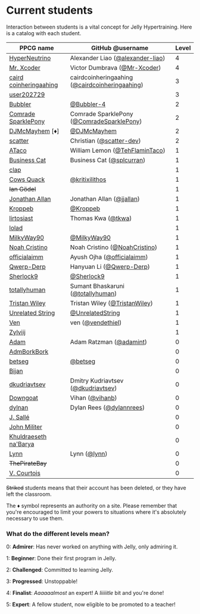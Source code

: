 # Current students

Interaction between students is a vital concept for Jelly Hypertraining. Here is a catalog with each student.

|PPCG name|GitHub @username|Level|
|---------|----------------|-----|
|[HyperNeutrino](https://codegolf.stackexchange.com/users/68942/hyperneutrino)|Alexander Liao ([@alexander-liao](https://github.com/alexander-liao))|4|
|[Mr. Xcoder](https://codegolf.stackexchange.com/users/59487/mr-xcoder)|Victor Dumbrava ([@Mr-Xcoder](https://github.com/Mr-Xcoder))|4|
|[caird coinheringaahing](https://codegolf.stackexchange.com/users/66833/caird-coinheringaahing)|cairdcoinheringaahing ([@cairdcoinheringaahing](https://github.com/cairdcoinheringaahing))|3|
|[user202729](https://codegolf.stackexchange.com/users/69850/user202729)||3|
|[Bubbler](https://codegolf.stackexchange.com/users/78410/bubbler)|[@Bubbler-4](https://github.com/Bubbler-4)|2|
|[Comrade SparklePony](https://codegolf.stackexchange.com/users/64159/binary-barriolage)|Comrade SparklePony ([@ComradeSparklePony](https://github.com/ComradeSparklePony))|2|
|[DJMcMayhem](https://codegolf.stackexchange.com/users/31716/djmcmayhem) [♦]|[@DJMcMayhem](https://github.com/DJMcMayhem/)|2|
|[scatter](https://codegolf.stackexchange.com/users/70388/christian)|Christian ([@scatter-dev](https://github.com/scatter-dev))|2|
|[ATaco](https://codegolf.stackexchange.com/users/58375/ataco)|William Lemon ([@TehFlaminTaco](https://github.com/TehFlaminTaco))|1|
|[Business Cat](https://codegolf.stackexchange.com/users/53880/business-cat)|Business Cat ([@splcurran](https://github.com/splcurran))|1|
|[clap](https://codegolf.stackexchange.com/users/41447/clap)||1|
|[Cows Quack](https://codegolf.stackexchange.com/users/41805/cows-quack)|[@kritixilithos](https://github.com/kritixilithos)|1|
|~~Ian Gödel~~||1|
|[Jonathan Allan](https://codegolf.stackexchange.com/users/53748/jonathan-allan)|Jonathan Allan ([@jjallan](https://github.com/jjallan))|1|
|[Kroppeb](https://codegolf.stackexchange.com/users/81957/kroppeb)|[@Kroppeb](https://github.com/Kroppeb)|1|
|[lirtosiast](https://codegolf.stackexchange.com/users/39328/lirtosiast)|Thomas Kwa ([@tkwa](https://github.com/tkwa))|1|
|[lolad](https://codegolf.stackexchange.com/users/75059/lolad)||1|
|[MilkyWay90](https://codegolf.stackexchange.com/users/83048/milkyway90)|[@MilkyWay90](https://github.com/MilkyWay90)|1|
|[Noah Cristino](https://codegolf.stackexchange.com/users/61877/noah-cristino)|Noah Cristino ([@NoahCristino](https://github.com/NoahCristino))|1|
|[officialaimm](https://codegolf.stackexchange.com/users/59523/officialaimm)|Ayush Ojha ([@officialaimm](https://github.com/officialaimm))|1|
|[Qwerp-Derp](https://codegolf.stackexchange.com/users/49561/qwerp-derp)|Hanyuan Li ([@Qwerp-Derp](https://github.com/Qwerp-Derp))|1|
|[Sherlock9](https://codegolf.stackexchange.com/users/47581/sherlock9)|[@Sherlock9](https://github.com/Sherlock9)|1|
|[totallyhuman](https://codegolf.stackexchange.com/users/68615/totallyhuman)|Sumant Bhaskaruni ([@totallyhuman](https://github.com/totallyhuman))|1|
|[Tristan Wiley](https://codegolf.stackexchange.com/users/63690/tristan-wiley)|Tristan Wiley ([@TristanWiley](https://github.com/TristanWiley))|1|
|[Unrelated String](https://codegolf.stackexchange.com/users/85334/unrelated-string)|[@UnrelatedString](https://github.com/UnrelatedString)|1|
|[Ven](https://codegolf.stackexchange.com/users/8328/ven)|ven ([@vendethiel](https://github.com/vendethiel))|1|
|[Zylviij](https://codegolf.stackexchange.com/users/30134/zylviij)||1|
|[Adam](https://codegolf.stackexchange.com/users/85825/adam)|Adam Ratzman ([@adamint](https://github.com/adamint))|0|
|[AdmBorkBork](https://codegolf.stackexchange.com/users/42963/admborkbork)||0|
|[betseg](https://codegolf.stackexchange.com/users/56721/betseg)|[@betseg](https://github.com/betseg)|0|
|[Bijan](https://codegolf.stackexchange.com/users/66907/bijan)||0|
|[dkudriavtsev](https://codegolf.stackexchange.com/users/53551/dkudriavtsev)|Dmitry Kudriavtsev ([@dkudriavtsev](https://github.com/dkudriavtsev))|0|
|[Downgoat](https://codegolf.stackexchange.com/users/40695/downgoat)|Vihan ([@vihanb](https://github.com/vihanb))|0|
|[dylnan](https://codegolf.stackexchange.com/users/75553/dylnan)|Dylan Rees ([@dylannrees](https://github.com/dylannrees))|0|
|[J. Sallé](https://codegolf.stackexchange.com/users/74163/j-salle)||0|
|[John Militer](https://codegolf.stackexchange.com/users/70852/john-militer)||0|
|[Khuldraeseth na'Barya](https://codegolf.stackexchange.com/users/73884/khuldraeseth-nabarya)||0|
|[Lynn](https://codegolf.stackexchange.com/users/3852/lynn)|Lynn ([@lynn](https://github.com/lynn))|0|
|~~ThePirateBay~~||0|
|[V. Courtois](https://codegolf.stackexchange.com/users/71499/v-courtois)||0|

~~Striked~~ students means that their account has been deleted, or they have left the classroom.

The ♦ symbol represents an authority on a site. Please remember that you're encouraged to limit your powers to situations where it's absolutely necessary to use them.

### What do the different levels mean?

0: **Admirer**: Has never worked on anything with Jelly, only admiring it.

1: **Beginner**: Done their first program in Jelly.

2: **Challenged**: Committed to learning Jelly.

3: **Progressed**: Unstoppable!

4: **Finalist**: *Aaaaaalmost* an expert! A *liiiiitle* bit and you're done!

5: **Expert**: A fellow student, now eligible to be promoted to a teacher!
